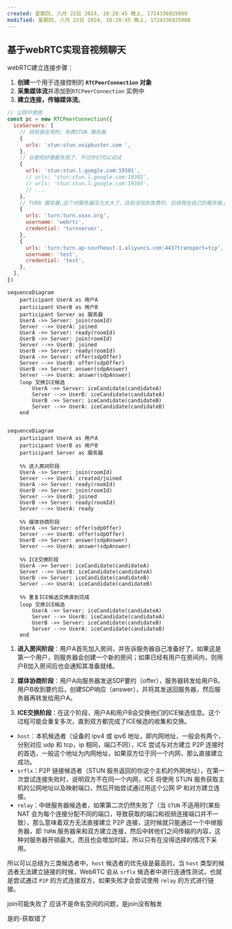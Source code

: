 ```yaml
---
created: 星期四, 八月 22日 2024, 10:28:45 晚上, 1724336925000
modified: 星期四, 八月 22日 2024, 10:28:45 晚上, 1724336925000
---
```



## 基于webRTC实现音视频聊天

webRTC建立连接步骤：

1. **创建**一个用于连接控制的 **`RTCPeerConnection` 对象**
2. **采集媒体流**并添加到`RTCPeerConnection` 实例中
3. **建立连接，传输媒体流**。

```js
// 公网中使用
const pc = new RTCPeerConnection({
  iceServers: [
    // 目前我在用的，免费STUN 服务器
    {
      urls: 'stun:stun.voipbuster.com ',
    },
    // 谷歌的好像都失效了，不过你们可以试试
    {
      urls: 'stun:stun.l.google.com:19301',
      // urls: 'stun:stun.l.google.com:19302',
      // urls: 'stun:stun.l.google.com:19303',
      // ...
    },
    // TURN 服务器,这个对服务器压力太大了，目前没找到免费的，后续我在自己的服务器上弄一个
    {
      urls: 'turn:turn.xxxx.org',
      username: 'webrtc',
      credential: 'turnserver',
    },
    {
      urls: 'turn:turn.ap-southeast-1.aliyuncs.com:443?transport=tcp',
      username: 'test',
      credential: 'test',
    },
  ],
})

```

```mermaid
sequenceDiagram
    participant UserA as 用户A
    participant UserB as 用户B
    participant Server as 服务器
    UserA ->> Server: join(roomId)
    Server -->> UserA: joined
    UserA ->> Server: ready(roomId)
    UserB ->> Server: join(roomId)
    Server -->> UserB: joined
    UserB ->> Server: ready(roomId)
    UserA ->> Server: offer(sdpOffer)
    Server -->> UserB: offer(sdpOffer)
    UserB ->> Server: answer(sdpAnswer)
    Server -->> UserA: answer(sdpAnswer)
    loop 交换ICE候选
        UserA ->> Server: iceCandidate(candidateA)
        Server -->> UserB: iceCandidate(candidateA)
        UserB ->> Server: iceCandidate(candidateB)
        Server -->> UserA: iceCandidate(candidateB)
    end


```


```mermaid
sequenceDiagram
    participant UserA as 用户A
    participant UserB as 用户B
    participant Server as 服务器

    %% 进入房间阶段
    UserA ->> Server: join(roomId)
    Server -->> UserA: created/joined
    UserA ->> Server: ready(roomId)
    UserB ->> Server: join(roomId)
    Server -->> UserB: joined
    UserB ->> Server: ready(roomId)
    Server -->> UserA: ready

    %% 媒体协商阶段
    UserA ->> Server: offer(sdpOffer)
    Server -->> UserB: offer(sdpOffer)
    UserB ->> Server: answer(sdpAnswer)
    Server -->> UserA: answer(sdpAnswer)

    %% ICE交换阶段
    UserA ->> Server: iceCandidate(candidateA)
    Server -->> UserB: iceCandidate(candidateA)
    UserB ->> Server: iceCandidate(candidateB)
    Server -->> UserA: iceCandidate(candidateB)
    
    %% 重复ICE候选交换直到完成
    loop 交换ICE候选
        UserA ->> Server: iceCandidate(candidateA)
        Server -->> UserB: iceCandidate(candidateA)
        UserB ->> Server: iceCandidate(candidateB)
        Server -->> UserA: iceCandidate(candidateB)
    end
```
1. **进入房间阶段**：用户A首先加入房间，并告诉服务器自己准备好了。如果这是第一个用户，则服务器会创建一个新的房间；如果已经有用户在房间内，则用户B加入房间后也会通知其准备就绪。
    
2. **媒体协商阶段**：用户A向服务器发送SDP要约（offer），服务器转发给用户B。用户B收到要约后，创建SDP响应（answer），并将其发送回服务器，然后服务器再转发给用户A。
    
3. **ICE交换阶段**：在这个阶段，用户A和用户B会交换他们的ICE候选信息。这个过程可能会重复多次，直到双方都完成了ICE候选的收集和交换。



- `host`：本机候选者（设备的 ipv4 或 ipv6 地址，即内网地址，一般会有两个，分别对应 udp 和 tcp，ip 相同，端口不同），ICE 尝试与对方建立 P2P 连接时的首选，一般这个地址为内网地址，如果双方位于同一个内网，那么直接建立成功。
- `srflx`：P2P 链接候选者（STUN 服务返回的你这个主机的外网地址），在第一次尝试连接失败时，说明双方不在同一个内网，ICE 将使用 STUN 服务获取主机的公网地址以及映射端口，然后开始尝试通过用这个公网 IP 和对方建立连接。
- `relay`：中继服务器候选者，如果第二次仍然失败了（当 `STUN` 不适用时(某些 NAT 会为每个连接分配不同的端口，导致获取的端口和视频连接端口并不一致），那么意味着双方无法直接建立 P2P 连接，这时候就只能通过一个中继服务器，即 `TURN` 服务器来和双方建立连接，然后中转他们之间传输的内容，这种对服务器开销最大，而且也会增加时延，所以只有在没得选择的情况下采用。

所以可以总结为三类候选者中，`host` 候选者的优先级是最高的，当 `host` 类型的候选者无法建立链接的时候，WebRTC 会从 `srflx` 候选者中进行连通性测试，也就是尝试通过 `P2P` 的方式连接双方，如果失败才会尝试使用 `relay` 的方式进行链接。



join可能失败了
应该不是命名空间的问题，是join没有触发

是的-获取错了

[^1]: [WebRTC 从实战到未来！前端如何实现一个最简单的音视频通话？](https://juejin.cn/post/7165539003465531399#heading-7)